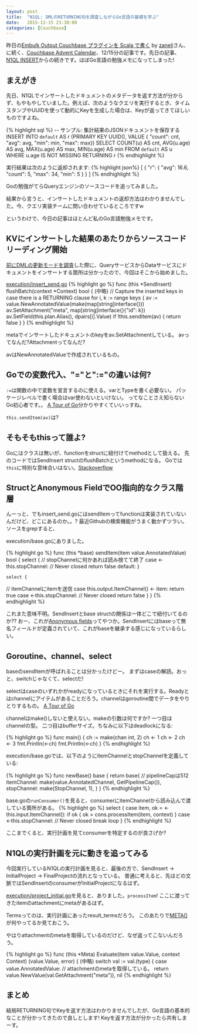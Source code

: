 ```yaml
---
layout: post
title:  "N1QL: DMLのRETURNING句を調査しながらGo言語の基礎を学ぶ"
date:   2015-12-15 23:30:00
categories: [Couchbase]
---
```


昨日の[Embulk Output Couchbase プラグインを Scala で書く](http://www.zaneli.com/blog/20151214) by [zaneli](http://qiita.com/zaneli@github)さん、に続く、[Couchbase Advent Calendar](http://qiita.com/advent-calendar/2015/couchbase)、12/15分の記事です。先日の記事、[N1QL INSERT](/couchbase/2015/12/11/n1ql-insert/)からの続きです。ほぼGo言語の勉強メモになってしまった!

<ol id="toc">
</ol>

## まえがき

先日、N1QLでインサートしたドキュメントのメタデータを返す方法が分からず、もやもやしていました。例えば、次のようなクエリを実行するとき、タイムスタンプやUUIDを使って動的にKeyを生成した場合は、Keyが返ってきてほしいものですよね。

{% highlight sql %}
-- サンプル: 集計結果のJSONドキュメントを保存する
INSERT INTO `default` AS r
(PRIMARY KEY UUID(), VALUE {
    "count": cnt, "avg": avg, "min": min, "max": max})
SELECT COUNT(u) AS cnt, AVG(u.age) AS avg,
  MAX(u.age) AS max, MIN(u.age) AS min
  FROM `default` AS u WHERE u.age IS NOT MISSING
RETURNING r
{% endhighlight %}

実行結果は次のように返却されます:
{% highlight json%}
[ {
    "r": {
      "avg": 16.6, "count": 5,
      "max": 34, "min": 5 }
  } ]
{% endhighlight %}

<!--

https://issues.couchbase.com/browse/MB-16241

> When objects are manipulated by N1QL directly, it would internally use SET operation, which can return these seq# to Query engine. That in turn can be used for future at_plus operations.

> But in either case, we'd not expose seq# on META.

> However At some point in discussion with Gerald, he mentioned that we cannot prevent folks from indexing on META().functions because we don't have strict validation.

META()の項目もGSIに利用できるけど、あくまでKVのメタデータなので、GSIでインデクシングするとタイムラグが発生することがある。

-->

Goの勉強がてらQueryエンジンのソースコードを追ってみました。

結果から言うと、インサートしたドキュメントの返却方法はわかりませんでした。今、クエリ実装チームに問い合わせているところですw

というわけで、今日の記事はほとんど私のGo言語勉強メモです。

## KVにインサートした結果のあたりからソースコードリーディング開始

[前にDMLの更新モードを調査](/couchbase/2015/12/03/n1ql-dml/)した際に、QueryサービスからDataサービスにドキュメントをインサートする箇所は分かったので、今回はそこから始めました。

[execution/insert_send.go](https://github.com/couchbase/query/blob/master/execution/insert_send.go)
{% highlight go %}
func (this *SendInsert) flushBatch(context *Context) bool {
(中略)
	// Capture the inserted keys in case there is a RETURNING clause
	for i, k := range keys {
		av := value.NewAnnotatedValue(make(map[string]interface{}))
		av.SetAttachment("meta", map[string]interface{}{"id": k})
		av.SetField(this.plan.Alias(), dpairs[i].Value)
		if !this.sendItem(av) {
			return false
		}
	}
{% endhighlight %}

metaでインサートしたドキュメントのkeyをav.SetAttachmentしている。
avってなんだ?Attachmentってなんだ?

avはNewAnnotatedValueで作成されているもの。

## Goでの変数代入、"="と":="の違いは何?

`:=`は関数の中で変数を宣言するのに使える。varとTypeを書く必要ない。
パッケージレベルで書く場合はvar使わないといけない。
ってなことさえ知らないGo初心者です。。
[A Tour of Go](https://tour.golang.org/basics/10)分かりやすくていいっすね。

`this.sendItem(av)`は?

## そもそもthisって誰よ?

Goにはクラスは無いが、functionをstructに紐付けてmethodとして扱える。
先のコードではSendInsert structのflushBatchというmethodになる。
Goでは`this`に特別な意味合いはない。[Stackoverflow](http://stackoverflow.com/questions/29028512/go-this-keyword)

## StructとAnonymous FieldでOO指向的なクラス階層

んーっと、でもinsert_send.goにはsendItemってfunctionは実装されていないんだけど、どこにあるのか。。?
最近Githubの検索機能がうまく動かずツラい。ソースをgrepすると、

execution/base.goにありました。

{% highlight go %}
func (this *base) sendItem(item value.AnnotatedValue) bool {
	select {
  // stopChannelに何かあれば読み捨てて終了
	case <-this.stopChannel: // Never closed
		return false
	default:
	}

	select {
  // itemChannelにitemを送信
	case this.output.ItemChannel() <- item:
		return true
	case <-this.stopChannel: // Never closed
		return false
	}
}
{% endhighlight %}

これまた意味不明。SendInsertとbase structの関係は一体どこで紐付いてるのか??
おー、これが[Anonymous fields](http://golangtutorials.blogspot.jp/2011/06/anonymous-fields-in-structs-like-object.html)ってやつか。SendInsertにはbaseって無名フィールドが定義されていて、これがbaseを継承する感じになっているらしい。

## Goroutine、channel、select

baseのsendItemが呼ばれることは分かったけどー。
まずはcaseの解読。おっと、switchじゃなくて、selectだ!

selectはcaseのいずれかがreadyになっているときにそれを実行する。Readyとはchannelにアイテムがあることだろう。channelはgoroutine間でデータをやりとりするもの。 [A Tour of Go](https://tour.golang.org/concurrency/2)

channelはmake()しないと使えない。makeの引数は何ですか?
一つ目はchannelの型。
二つ目はbufferサイズ。ちなみに以下はdeadlockになる:

{% highlight go %}
func main() {
	ch := make(chan int, 2)
	ch <- 1
	ch <- 2
	ch <- 3
	fmt.Println(<-ch)
	fmt.Println(<-ch)
}
{% endhighlight %}

execution/base.goでは、以下のようにitemChannelとstopChannelを定義している:

{% highlight go %}
func newBase() base {
	return base{
    // pipelineCapは512
		itemChannel: make(value.AnnotatedChannel, GetPipelineCap()),
		stopChannel: make(StopChannel, 1),
	}
}
{% endhighlight %}

base.goの`runConsumer()`を見ると、consumerにitemChannelから読み込んで渡している箇所がある。
{% highlight go %}
			select {
			case item, ok = <-this.input.ItemChannel():
				if ok {
					ok = cons.processItem(item, context)
				}
			case <-this.stopChannel: // Never closed
				break loop
			}
{% endhighlight %}

ここまでくると、実行計画を見てconsumerを特定するのが良さげか?

## N1QLの実行計画を元に動きを追ってみる

今回実行しているN1QLの実行計画を見ると、最後の方で、SendInsert -> InitialProject -> FinalProjectの流れとなっている。
普通に考えると、先ほどの文脈ではSendInsertのconsumerがInitialProjectになるはず。

[execution/project_initial.go](https://github.com/couchbase/query/blob/master/execution/project_initial.go)を見ると、ありました。`processItem`!
ここに渡ってきたitemのattachmentにmetaがあるはず。

Termsってのは、実行計画にあったresult_termsだろう。
このあたりで[META()](https://github.com/couchbase/query/blob/master/expression/func_meta.go)が何やってるか見ておこう。

やはりattachmentのmetaを取得しているのだけど、なぜ返ってこないんだろう。


{% highlight go %}
func (this *Meta) Evaluate(item value.Value, context Context) (value.Value, error) {
(中略)
	switch val := val.(type) {
	case value.AnnotatedValue:
    // attachmentのmetaを取得している。
		return value.NewValue(val.GetAttachment("meta")), nil
{% endhighlight %}

## まとめ

結局RETURNING句でKeyを返す方法はわかりませんでしたが、Go言語の基本的なことが分かってきたので良しとします! Keyを返す方法が分かったら共有しまーす。
